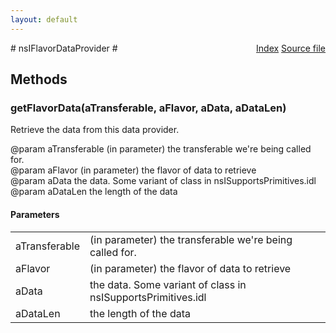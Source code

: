 ```yaml
---
layout: default
---
```

<div class='links' style='float:right'><a href="../index.html">Index</a>
<a href="http://dxr.mozilla.org/mozilla-central/source/widget/nsITransferable.idl">Source file</a>
</div>
# nsIFlavorDataProvider #

## Methods ##

### getFlavorData(aTransferable, aFlavor, aData, aDataLen) ###
  
Retrieve the data from this data provider.  
  
@param  aTransferable (in parameter) the transferable we're being called for.  
@param  aFlavor (in parameter) the flavor of data to retrieve  
@param  aData the data. Some variant of class in nsISupportsPrimitives.idl  
@param  aDataLen the length of the data  
  

#### Parameters ####

<table>

<tr>
<td>aTransferable</td>
<td>(in parameter) the transferable we're being called for.  
</td>
</tr>

<tr>
<td>aFlavor</td>
<td>(in parameter) the flavor of data to retrieve  
</td>
</tr>

<tr>
<td>aData</td>
<td>the data. Some variant of class in nsISupportsPrimitives.idl  
</td>
</tr>

<tr>
<td>aDataLen</td>
<td>the length of the data  
</td>
</tr>

</table>
